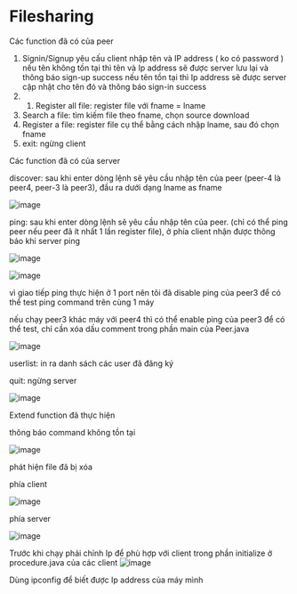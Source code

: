 # Filesharing
Các function đã có của peer
1. Signin/Signup yêu cấu client nhập tên và IP address ( ko có password )
nếu tên không tồn tại thì tên và Ip address sẽ được server lưu lại và thông báo sign-up success
nếu tên tồn tại thì Ip address sẽ được server cập nhật cho tên đó và thông báo sign-in success
3. 1. Register all file: register file với fname = lname
4. Search a file: tìm kiếm file theo fname, chọn source download
5. Register a file: register file cụ thể bằng cách nhập lname, sau đó chọn fname
6. exit: ngừng client

Các function đã có của server

discover: sau khi enter dòng lệnh sẽ yêu cầu nhập tên của peer (peer-4 là peer4, peer-3 là peer3), đầu ra dưới dạng lname as fname

![image](https://github.com/Loskarr/Filesharing/assets/143611763/307b5f56-a72c-4a01-a464-565fdbc4e839)

ping: sau khi enter dòng lệnh sẽ yêu cầu nhập tên của peer. (chỉ có thể ping peer nếu peer đã ít nhất 1 lần register file), ở phía client nhận được thông báo khi server ping

![image](https://github.com/Loskarr/Filesharing/assets/143611763/d9647f26-9f6a-4031-b1aa-4323859a862e)

![image](https://github.com/Loskarr/Filesharing/assets/143611763/c18ef5e7-1934-48cb-978f-727132aa759a)

vì giao tiếp ping thực hiện ở 1 port nên tôi đã disable ping của peer3 để có thể test ping command trên cùng 1 máy 

nếu chạy peer3 khác máy với peer4 thì có thể enable ping của peer3 để có thể test, chỉ cần xóa dấu comment trong phần main của Peer.java

![image](https://github.com/Loskarr/Filesharing/assets/143611763/c218e4b9-aa32-4bfa-b1ab-452f1ab815db)

userlist: in ra danh sách các user đã đăng ký

quit: ngừng server

![image](https://github.com/Loskarr/Filesharing/assets/143611763/2214a70d-d5d8-4fed-a5d6-1ec14f79a10d)

Extend function đã thực hiện

thông báo command không tồn tại

![image](https://github.com/Loskarr/Filesharing/assets/143611763/c4e02ff8-20f9-498d-b413-77ee84aeea12)

phát hiện file đã bị xóa

phía client 

![image](https://github.com/Loskarr/Filesharing/assets/143611763/30e79599-dceb-4882-b05f-80a3011ae4f8)

phía server 

![image](https://github.com/Loskarr/Filesharing/assets/143611763/d0d22c21-c6a3-4504-9570-1553f750f370)


Trước khi chạy phải chỉnh Ip để phù hợp với client trong phần initialize ở procedure.java của các client
![image](https://github.com/Loskarr/Filesharing/assets/143611763/a11ed9e1-0b92-499d-973b-5b9f4dafcd21)

Dùng ipconfig để biết được Ip address của máy mình
